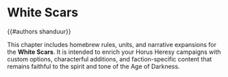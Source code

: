 # White Scars

{{#authors shanduur}}

This chapter includes homebrew rules, units, and narrative expansions for the **White Scars**. It is intended to enrich your Horus Heresy campaigns with custom options, characterful additions, and faction-specific content that remains faithful to the spirit and tone of the Age of Darkness.

